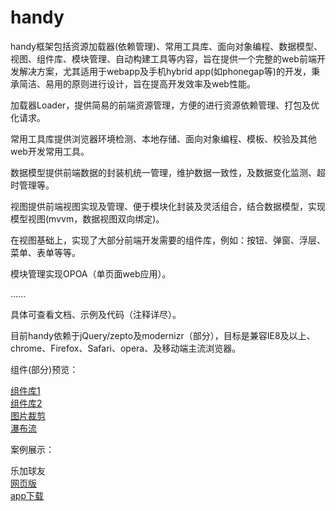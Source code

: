 handy
=====
<p>handy框架包括资源加载器(依赖管理)、常用工具库、面向对象编程、数据模型、视图、组件库、模块管理、自动构建工具等内容，旨在提供一个完整的web前端开发解决方案，尤其适用于webapp及手机hybrid app(如phonegap等)的开发，秉承简洁、易用的原则进行设计，旨在提高开发效率及web性能。</p>
<p>加载器Loader，提供简易的前端资源管理，方便的进行资源依赖管理、打包及优化请求。</p>
<p>常用工具库提供浏览器环境检测、本地存储、面向对象编程、模板、校验及其他web开发常用工具。</p>
<p>数据模型提供前端数据的封装机统一管理，维护数据一致性，及数据变化监测、超时管理等。</p>
<p>视图提供前端视图实现及管理、便于模块化封装及灵活组合，结合数据模型，实现模型视图(mvvm，数据视图双向绑定)。</p>
<p>在视图基础上，实现了大部分前端开发需要的组件库，例如：按钮、弹窗、浮层、菜单、表单等等。</p>
<p>模块管理实现OPOA（单页面web应用）。</p>
<p>......</p>
<p>具体可查看文档、示例及代码（注释详尽）。</p>
<p>目前handy依赖于jQuery/zepto及modernizr（部分），目标是兼容IE8及以上、chrome、Firefox、Safari、opera、及移动端主流浏览器。</p>
<p>组件(部分)预览：</p>
<a href="http://htmlpreview.github.io/?https://rawgit.com/zhengyinhui100/handy/blob/master/examples/component/component.html" target="_blank">组件库1</a>
<br>
<a href="http://htmlpreview.github.io/?https://rawgit.com/zhengyinhui100/handy/blob/master/examples/component/component2.html" target="_blank">组件库2</a>
<br>
<a href="http://htmlpreview.github.io/?https://rawgit.com/zhengyinhui100/handy/blob/master/examples/component/crop.html" target="_blank">图片裁剪</a>
<br>
<a href="http://htmlpreview.github.io/?https://rawgit.com/zhengyinhui100/handy/blob/master/examples/component/waterfall.html" target="_blank">瀑布流</a>
<p>案例展示：</p>
<div>乐加球友</div>
<a target="_blank" href="http://115.28.151.237/">网页版</a>
<br>
<a target="_blank" href="http://115.28.151.237/app">app下载</a>